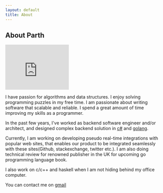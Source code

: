 ```yaml
---
layout: default
title: About
---
```

## About Parth
<iframe src="http://githubbadge.appspot.com/parthdesai?s=1&a=0" style="border: 0;height: 142px;width: 200px;overflow: hidden;" frameBorder="0"></iframe>

I have passion for algorithms and data structures.  I enjoy solving programming puzzles in my free time. I am passionate about writing software that scalable and reliable.  I spend a great amount of time improving my skills as a programmer. 

In the past few years, I've worked as backend software engineer and/or architect, and designed complex backend solution in [c#](https://github.com/parthdesai/sso) and [golang](https://github.com/bulletind/khabar). 

Currently, I am working on developing pseudo real-time integrations with popular web sites, that enables our product to be integrated seamlessly with these sites(Github, stackexchange, twitter etc.). I am also doing technical review for renowned publisher in the UK for upcoming go programming language book.

I also work on c/c++ and haskell when I am not hiding behind my office computer.

You can contact me on [gmail](mailto:desaiparth08@gmail.com)

